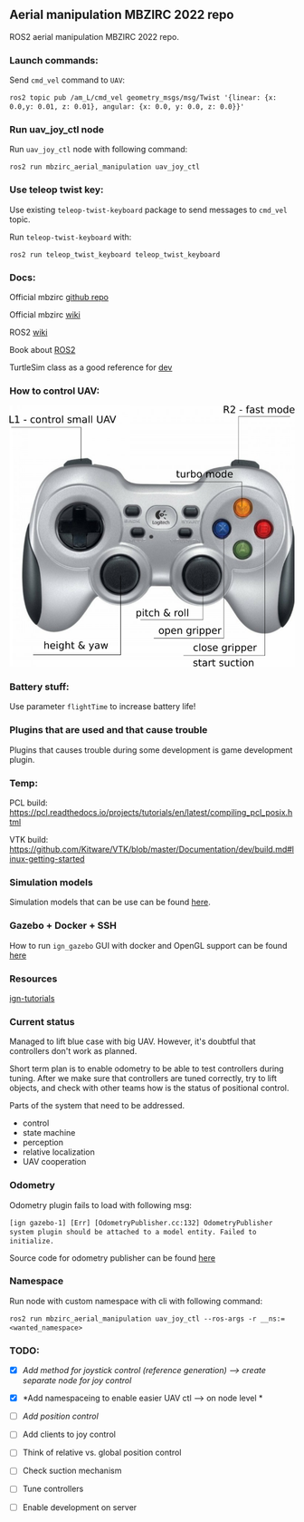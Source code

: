 ## Aerial manipulation MBZIRC 2022 repo

ROS2 aerial manipulation MBZIRC 2022 repo. 

### Launch commands: 

Send `cmd_vel` command to `UAV`: 

```
ros2 topic pub /am_L/cmd_vel geometry_msgs/msg/Twist '{linear: {x: 0.0,y: 0.01, z: 0.01}, angular: {x: 0.0, y: 0.0, z: 0.0}}'
```

### Run uav_joy_ctl node

Run `uav_joy_ctl` node with following command: 
```
ros2 run mbzirc_aerial_manipulation uav_joy_ctl
```

### Use teleop twist key: 

Use existing `teleop-twist-keyboard` package to send messages to `cmd_vel` topic. 

Run `teleop-twist-keyboard` with: 
```
ros2 run teleop_twist_keyboard teleop_twist_keyboard
```


### Docs: 

Official mbzirc [github repo](https://github.com/osrf/mbzirc)

Official mbzirc [wiki](https://github.com/osrf/mbzirc/wiki)

ROS2 [wiki](https://docs.ros.org/en/foxy/index.html)

Book about [ROS2](https://osrf.github.io/ros2multirobotbook/)

TurtleSim class as a good reference for [dev](https://github.com/ros/ros_tutorials/blob/galactic-devel/turtlesim/src/turtle.cpp) 

### How to control UAV: 

![Gamepad img](./include/gamepad.png)

### Battery stuff: 

Use parameter `flightTime` to increase battery life!

### Plugins that are used and that cause trouble 

Plugins that causes trouble during some development is game development plugin. 

### Temp: 

PCL build: https://pcl.readthedocs.io/projects/tutorials/en/latest/compiling_pcl_posix.html  

VTK build: https://github.com/Kitware/VTK/blob/master/Documentation/dev/build.md#linux-getting-started

### Simulation models

Simulation models that can be use can be found [here](https://app.gazebosim.org/OpenRobotics/fuel/collections/mbzirc). 

### Gazebo + Docker + SSH 

How to run `ign_gazebo` GUI with docker and OpenGL support can be found [here](https://github.com/gbalke/docker-ros2-opengl)

### Resources

[ign-tutorials](https://github.com/Blast545/ign_tutorials)

### Current status

Managed to lift blue case with big UAV. However, it's doubtful that controllers don't work as planned. 

Short term plan is to enable odometry to be able to test controllers during tuning. 
After we make sure that controllers are tuned correctly, try to lift objects, and 
check with other teams how is the status of positional control. 


Parts of the system that need to be addressed. 
- control 
- state machine
- perception 
- relative localization
- UAV cooperation 

### Odometry

Odometry plugin fails to load with following msg: 
```
[ign gazebo-1] [Err] [OdometryPublisher.cc:132] OdometryPublisher system plugin should be attached to a model entity. Failed to initialize.
```

Source code for odometry publisher can be found [here](https://github.com/gazebosim/gz-sim/blob/ign-gazebo6/src/systems/odometry_publisher/OdometryPublisher.cc)

### Namespace 

Run node with custom namespace with cli with following command: 
```
ros2 run mbzirc_aerial_manipulation uav_joy_ctl --ros-args -r __ns:=<wanted_namespace>
``` 

### TODO: 

- [x] *Add method for joystick control (reference generation) --> create separate node for joy control*  
- [x] *Add namespaceing to enable easier UAV ctl --> on node level *
- [ ] *Add position control* 
- [ ] Add clients to joy control 
- [ ] Think of relative vs. global position control 
- [ ] Check suction mechanism 
- [ ] Tune controllers 
- [ ] Enable development on server 

